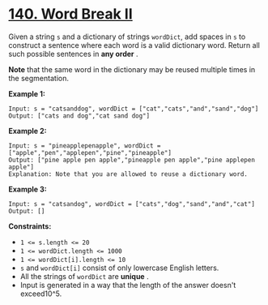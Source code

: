 # [140. Word Break II](https://leetcode.com/problems/word-break-ii/description/?envType=daily-question&envId=2024-05-25)

Given a string `s` and a dictionary of strings `wordDict`, add spaces in `s` to construct a sentence where each word is a valid dictionary word. Return all such possible sentences in **any order** .

**Note**  that the same word in the dictionary may be reused multiple times in the segmentation.

**Example 1:** 

```
Input: s = "catsanddog", wordDict = ["cat","cats","and","sand","dog"]
Output: ["cats and dog","cat sand dog"]
```

**Example 2:** 

```
Input: s = "pineapplepenapple", wordDict = ["apple","pen","applepen","pine","pineapple"]
Output: ["pine apple pen apple","pineapple pen apple","pine applepen apple"]
Explanation: Note that you are allowed to reuse a dictionary word.
```

**Example 3:** 

```
Input: s = "catsandog", wordDict = ["cats","dog","sand","and","cat"]
Output: []
```

**Constraints:** 

- `1 <= s.length <= 20`
- `1 <= wordDict.length <= 1000`
- `1 <= wordDict[i].length <= 10`
- `s` and `wordDict[i]` consist of only lowercase English letters.
- All the strings of `wordDict` are **unique** .
- Input is generated in a way that the length of the answer doesn't exceed10^5.
